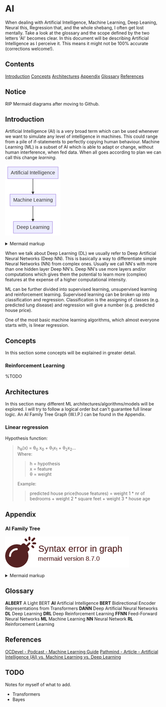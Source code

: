 <!-- 
https://sites.psu.edu/symbolcodes/codehtml
https://mermaid-js.github.io/mermaid/#/
 -->
# AI
When dealing with Artificial Intelligence, Machine Learning, Deep Leaning, Neural this, Regression that, and the whole shebang, I often get lost mentally. Take a look at the glossary and the scope defined by the two letters 'AI' becomes clear. In this document will be describing Artificial Intelligence as I perceive it. This means it might not be 100% accurate (corrections welcome!).

## Contents
[Introduction](#introduction)
[Concepts](#concepts)
[Architectures](#architectures)
[Appendix](#appendix)
[Glossary](#glossary)
[References](#references)

## Notice
RIP Mermaid diagrams after moving to Github.

## Introduction

Artificial Intelligence (AI) is a very broad term which can be used whenever we want to simulate any level of intelligence in machines. This could range from a pile of if-statements to perfectly copying human behaviour.
Machine Learning (ML) is a subset of AI which is able to adapt or change, without human interference, when fed data. When all goes according to plan we can call this change *learning*.

<!-- generated by mermaid compile action - START -->
![~mermaid diagram 1~](/output/knowledge_AI-md-1.png)
<details>
  <summary>Mermaid markup</summary>

```mermaid
graph TD
  AI[Artificial Intelligence] --> ML[Machine Learning] --> DL[Deep Learning]
```

</details>
<!-- generated by mermaid compile action - END -->

When we talk about Deep Learning (DL) we usually refer to Deep Artificial Neural Networks (Deep NN). This is basically a way to differentiate simple Neural Networks (NN) from complex ones. Usually we call NN's with more than one hidden layer Deep NN's. Deep NN's use more layers and/or computations which gives them the potential to learn more (complex) features at the expense of a higher computational intensity.

ML can be further divided into supervised learning, unsupervised learning and reinforcement learning. Supervised learning can be broken up into classification and regression. Classification is the assigning of classes (e.g. predicted lung disease) and regression will give a number (e.g. predicted house price).

One of the most basic machine learning algorithms, which almost everyone starts with, is linear regression.

## Concepts
In this section some concepts will be explained in greater detail.

### Reinforcement Learning
%TODO

## Architectures
In this section many different ML architectures/algorithms/models will be explored. I will try to follow a logical order but can't guarantee full linear logic. An AI Family Tree Graph (W.I.P.) can be found in the Appendix.

### Linear regression
Hypothesis function: 
> h<sub>&theta;</sub>(x) = &theta;<sub>0</sub> x<sub>0</sub> + &theta;<sub>1</sub>x<sub>1</sub> + &theta;<sub>2</sub>x<sub>2</sub>... <br>
> Where:
>
>> h = hypothesis<br>
>> x = feature<br>
>> &theta; = weight
> 
> Example:
>
>> predicted house price(house features) = weight 1 * nr of bedrooms + weight 2 * square feet + weight 3 * house age



## Appendix
### AI Family Tree

<!-- generated by mermaid compile action - START -->
![~mermaid diagram 2~](/output/knowledge_AI-md-2.png)
<details>
  <summary>Mermaid markup</summary>

```mermaid
graph TD
  AI[Artificial Intelligence]
  ML[Machine Learning]
  DL[Deep Learning]

  ALBERT[ALBERT]
  BERT[BERT]
  CLASS[Classification]
  DANN[Deep Artificial Neural Networks]
  DRL[Deep Reinforcement Learning]
  FFNN[Feed-Forward Neural Networks]
  NN[Neural Network]
  RL[Reinforcement Learning]
  REG[Regression]
  SL[Supervised Learning]
  UL[Unsupervised Learning]

  subgraph Supervised Learning
    subgraph Classification
      NN
    end
    subgraph Regression
      REG
    end
  end
```

</details>
<!-- generated by mermaid compile action - END -->

## Glossary
**ALBERT** A Light BERT
**AI** Artificial Intelligence
**BERT** Bidirectional Encoder Representations from Transformers
**DANN** Deep Artificial Neural Networks
**DL** Deep Learning
**DRL** Deep Reinforcement Learning
**FFNN** Feed-Forward Neural Networks
**ML** Machine Learning
**NN** Neural Network
**RL** Reinforcement Learning

## References
[OCDevel - Podcast - Machine Learning Guide](http://ocdevel.com/mlg)
[Pathmind - Article - Artificial Intelligence (AI) vs. Machine Learning vs. Deep Learning](https://pathmind.com/wiki/ai-vs-machine-learning-vs-deep-learning)

## TODO
Notes for myself of what to add.
* Transformers
* Bayes
